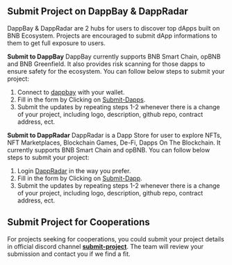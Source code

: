 ## Submit Project on DappBay & DappRadar

DappBay & DappRadar are 2 hubs for users to discover top dApps built on BNB Ecosystem. Projects are encouraged to submit dApp informations to them to get full exposure to users. 

**Submit to DappBay**
DappBay currently supports BNB Smart Chain, opBNB and BNB Greenfield. It also provides risk scanning for those dapps to ensure safety for the ecosystem. You can follow below steps to submit your project:

1. Connect to [dappbay](https://dappbay.bnbchain.org/) with your wallet.
2. Fill in the form by Clicking on [Submit-Dapps](https://dappbay.bnbchain.org/submit-dapp).
3. Submit the updates by repeating steps 1-2 whenever there is a change of your project, including logo, description, github repo, contract address, ect.

**Submit to DappRadar**
DappRadar is a Dapp Store for user to explore NFTs, NFT Marketplaces, Blockchain Games, De-Fi, Dapps On The Blockchain. It currently supports BNB Smart Chain and opBNB. You can follow below steps to submit your project:

1. Login [DappRadar](https://dappradar.com/) in the way you prefer.
2. Fill in the form by Clicking on [Submit-Dapp](https://dappradar.com/dashboard/submit-dapp).
3. Submit the updates by repeating steps 1-2 whenever there is a change of your project, including logo, description, github repo, contract address, ect.

## Submit Project for Cooperations

For projects seeking for cooperations, you could submit your project details in official discord channel [**submit-project**](https://discord.com/channels/789402563035660308/1209214942448717908). The team will review your submission and contact you if we find a fit.